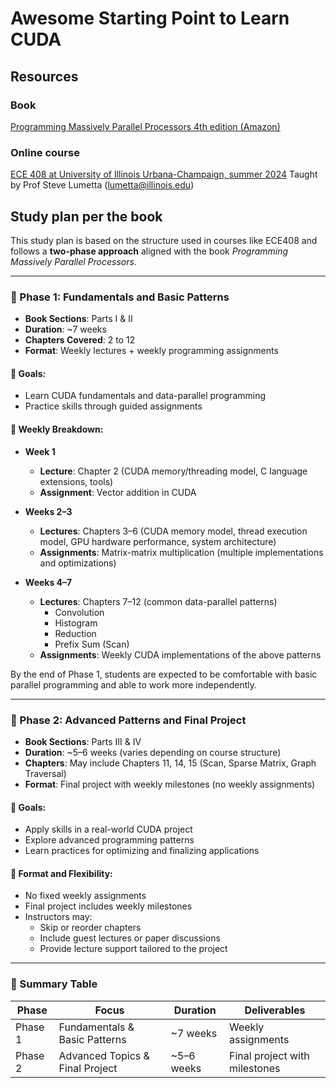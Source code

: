 # Awesome Starting Point to Learn CUDA

## Resources

### Book
[Programming Massively Parallel Processors 4th edition (Amazon)](https://www.amazon.com/Programming-Massively-Parallel-Processors-Hands/dp/0323912311)


### Online course
[ECE 408 at University of Illinois Urbana-Champaign, summer 2024](https://lumetta.web.engr.illinois.edu/408-Sum24/)
Taught by Prof Steve Lumetta (lumetta@illinois.edu)

## Study plan per the book

This study plan is based on the structure used in courses like ECE408 and follows a **two-phase approach** aligned with the book *Programming Massively Parallel Processors*.

---

### 📘 Phase 1: Fundamentals and Basic Patterns

- **Book Sections**: Parts I & II
- **Duration**: ~7 weeks
- **Chapters Covered**: 2 to 12
- **Format**: Weekly lectures + weekly programming assignments

#### 🎯 Goals:
- Learn CUDA fundamentals and data-parallel programming
- Practice skills through guided assignments

#### 📅 Weekly Breakdown:

- **Week 1**
  - **Lecture**: Chapter 2 (CUDA memory/threading model, C language extensions, tools)
  - **Assignment**: Vector addition in CUDA

- **Weeks 2–3**
  - **Lectures**: Chapters 3–6 (CUDA memory model, thread execution model, GPU hardware performance, system architecture)
  - **Assignments**: Matrix-matrix multiplication (multiple implementations and optimizations)

- **Weeks 4–7**
  - **Lectures**: Chapters 7–12 (common data-parallel patterns)
    - Convolution
    - Histogram
    - Reduction
    - Prefix Sum (Scan)
  - **Assignments**: Weekly CUDA implementations of the above patterns

By the end of Phase 1, students are expected to be comfortable with basic parallel programming and able to work more independently.

---

### 🚀 Phase 2: Advanced Patterns and Final Project

- **Book Sections**: Parts III & IV
- **Duration**: ~5–6 weeks (varies depending on course structure)
- **Chapters**: May include Chapters 11, 14, 15 (Scan, Sparse Matrix, Graph Traversal)
- **Format**: Final project with weekly milestones (no weekly assignments)

#### 🎯 Goals:
- Apply skills in a real-world CUDA project
- Explore advanced programming patterns
- Learn practices for optimizing and finalizing applications

#### 🧩 Format and Flexibility:
- No fixed weekly assignments
- Final project includes weekly milestones
- Instructors may:
  - Skip or reorder chapters
  - Include guest lectures or paper discussions
  - Provide lecture support tailored to the project

---

### 📝 Summary Table

| Phase    | Focus                         | Duration   | Deliverables                  |
|----------|-------------------------------|------------|-------------------------------|
| Phase 1  | Fundamentals & Basic Patterns | ~7 weeks   | Weekly assignments            |
| Phase 2  | Advanced Topics & Final Project | ~5–6 weeks | Final project with milestones |